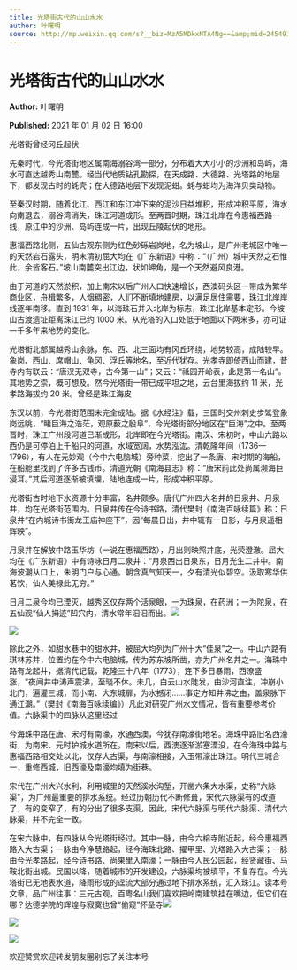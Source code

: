 ```yaml
---
title: 光塔街古代的山山水水
author: 叶曙明
source: http://mp.weixin.qq.com/s?__biz=MzA5MDkxNTA4Ng==&amp;mid=2454910498&amp;idx=1&amp;sn=53b7f2a46e9cb1aac67a92d5b28c8d2d&amp;chksm=87a23e43b0d5b7555db3addb7fd4ae76d304e7d1837ea4d1f63630e6010f3e9c0297b9a0e297#rd
---
```


# 光塔街古代的山山水水

**Author:** 叶曙明

**Published:** 2021 年 01 月 02 日 16:00

光塔街曾经冈丘起伏

先秦时代，今光塔街地区属南海溺谷湾一部分，分布着大大小小的沙洲和岛屿，海水可直达越秀山南麓。经当代地质钻孔勘探，在天成路、大德路、光塔路的地层下，都发现古时的蚝壳；在大德路地层下发现泥蚶。蚝与蚶均为海洋贝类动物。

至秦汉时期，随着北江、西江和东江冲下来的泥沙日益堆积，形成冲积平原，海水向南退去，溺谷湾消失，珠江河道成形。至两晋时期，珠江北岸在今惠福西路一线，原江中的沙洲、岛屿连成一片，出现丘陵起伏的地形。

惠福西路北侧，五仙古观东侧为红色砂砾岩岗地，名为坡山，是广州老城区中唯一的天然岩石露头，明末清初屈大均在《广东新语》中称：“（广州）城中天然之石惟此，余皆客石。”坡山南麓突出江边，状如岬角，是一个天然避风良港。

由于河道的天然淤积，加上南宋以后广州人口快速增长，西澳码头区一带成为繁华商业区，舟楫繁多，人烟稠密，人们不断填地建房，以满足居住需要，珠江北岸岸线逐年南移。直到 1931 年，以海珠石并入北岸为标志，珠江北岸基本定形。今坡山古渡遗址距离珠江已约 1000 米。从光塔的入口处低于地面以下两米多，亦可证一千多年来地势的变化。

光塔街北部属越秀山余脉，东、西、北三面均有冈丘环绕，地势较高，成陆较早。象岗、西山、席帽山、龟冈、浮丘等地名，至近代犹存。光孝寺即倚西山而建，昔寺内有联云：“唐汉无双寺，古今第一山”；又云：“祗园开岭表，此是第一名山”。其地势之崇，概可想及。然今光塔街一带已成平坦之地，云台里海拔约 11 米，光孝路海拔约 20 米。曾经是珠江海皮

东汉以前，今光塔街范围未完全成陆。据《水经注》载，三国时交州刺史步骘登象岗远眺，“睹巨海之浩茫，观原薮之殷阜”，今光塔街部分地区在“巨海”之中。至两晋时，珠江广州段河道已渐成形，北岸即在今光塔街。南汉、宋初时，中山六路以西仍是可停泊上千船只的河道，水域宽阔，水势泓汯。清乾隆年间（1736—1796），有人在元妙观（今中六电脑城）旁种菜，挖出了一条唐、宋时期的海船，在船舱里找到了许多古钱币。清道光朝《南海县志》称：“唐宋前此处尚属濒海巨浸耳。”其后河道逐渐被填埋，陆地连成一片，形成冲积平原。

光塔街古时地下水资源十分丰富，名井颇多。唐代广州四大名井的日泉井、月泉井，均在光塔街范围内。日泉井传在今诗书路，清代樊封《南海百咏续篇》称：日泉井“在内城诗书街龙王庙神座下”，因“每晨日出，井中辄有一日影，与月泉遥相辉映”。

月泉井在解放中路玉华坊（一说在惠福西路），月出则映照井底，光荧澄澈。屈大均在《广东新语》中有诗咏日月二泉井：“月泉西出日泉东，日月光生二井中。南海波潮从口上，朱明门户与心通。朝含真气知天一，夕有清光似碧空。汲取寒华供茗饮，仙人美禄此无穷。”

日月二泉今均已湮灭，越秀区仅存两个活泉眼，一为珠泉，在药洲；一为陀泉，在五仙观“仙人拇迹”凹穴内，清水常年汩汩而出。![](https://mmbiz.qpic.cn/mmbiz_jpg/PJWG74pLsMZmSMAwtQWkTQdAzPFPOicfGibP84lvE677HektTQmqPR55I2M8oMBicDcOqFMEzr65ybIyDOJFcajpA/640)

![](https://mmbiz.qpic.cn/mmbiz_jpg/PJWG74pLsMZmSMAwtQWkTQdAzPFPOicfGhzccUIs1bHKlEmAVibmNIxrr0icQdWbOk32nCGhwo3RNnrRpEDFEQmyg/640)

除此之外，如甜水巷中的甜水井，被屈大均列为广州十大“佳泉”之一。中山六路有琪林苏井，位置约在今中六电脑城，传为苏东坡所凿，亦为广州名井之一。海珠中路有龙起井，据清代记载，乾隆三十八年（1773），连下多日暴雨，西潦盛涨，“夜闻井中涛声震沸，至晓不休。未几，白云山水陡发，由沙河直注，冲崩小北门，遍灌三城，而小南、大东城扉，为水撼闭……事定方知井沸之由，盖泉脉下通江潮。”（樊封《南海百咏续编》）凡此对研究广州水文情况，皆有重要参考价值。六脉渠中的四脉从这里经过

今海珠中路在唐、宋时有南濠，水通西澳，今犹存南濠街地名。海珠中路旧名西濠街，为南宋、元时护城水道所在。南宋以后，西澳逐渐淤塞湮没，在今海珠中路与惠福西路相交处以北，仅存大古渠，与南濠相接，入玉带濠出珠江。明代三城合一，重修西城，旧西濠及南濠均填为街巷。

宋代在广州大兴水利，利用城里的天然溪水沟堑，开凿六条大水渠，史称“六脉渠”，为广州最重要的排水系统。经过历朝历代不断修葺，宋代六脉渠有的改道了，有的变窄了，有的分出了很多支渠，因此，宋代六脉渠与明代六脉渠、清代六脉渠，并不完全一致。

在宋六脉中，有四脉从今光塔街经过。其中一脉，由今六榕寺附近起，经今惠福西路入大古渠；一脉由今净慧路起，经今海珠北路、擢甲里、光塔路入大古渠；一脉由今光孝路起，经今诗书路、尚果里入南濠；一脉由今人民公园起，经贤藏街、马鞍北街出城。民国以降，随着城市的开发建设，六脉渠均被填平，不复存在。今光塔街已无地表水道，降雨形成的迳流大部分通过地下排水系统，汇入珠江。读本号文章，品广州往事：三元古观，百粤名山我们喜欢把岭南建筑挂在嘴边，但它们在哪？达德学院的辉煌与寂寞也曾“偷窥”怀圣寺![](https://mmbiz.qpic.cn/mmbiz_jpg/PJWG74pLsMZmSMAwtQWkTQdAzPFPOicfGKNSFtU2UX5ShRwRZGQkX8FFkN317MOs2nOYVvxtkAkybAmHWkvwrmQ/640)

![](https://mmbiz.qpic.cn/mmbiz_jpg/PJWG74pLsMZmSMAwtQWkTQdAzPFPOicfGEQQFYX2WBQmkEILP9VYMTVdMW3ibZUvbBw5PdECqo02Y6XsdHxdLBqQ/640)

![](https://mmbiz.qpic.cn/mmbiz_jpg/PJWG74pLsMZmSMAwtQWkTQdAzPFPOicfGG1mKZSCFf6JFzxic9ZHaibs1EBpFbmjgUicCNY5cvMYPh3tcWpm3YGiaeQ/640)

欢迎赞赏欢迎转发朋友圈别忘了关注本号
